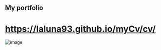 
## My portfolio 
# https://laluna93.github.io/myCv/cv/

![image](https://user-images.githubusercontent.com/91890324/213244220-638afe74-4589-4380-8feb-1d2c4cafdeb8.png)
